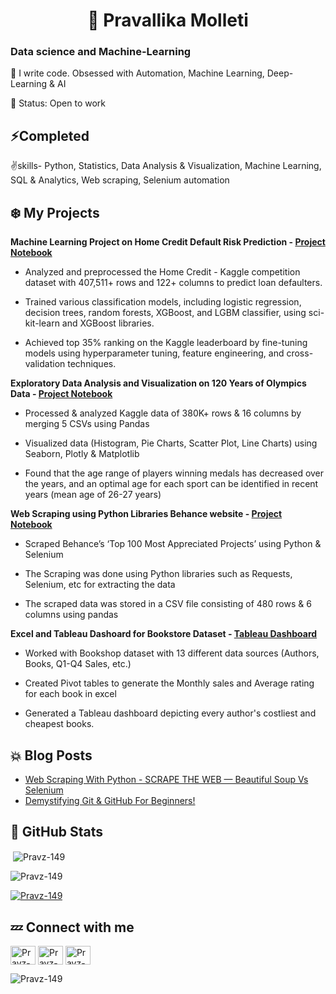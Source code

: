 
<h1 align="center"> 👋  Pravallika Molleti </h1>
<h3 align="left">Data science and Machine-Learning </h3>


🚀 I write code. Obsessed  with Automation, Machine Learning, Deep-Learning & AI

🎯 Status: Open to work

## ⚡Completed 

✌️skills- Python, Statistics, Data Analysis & Visualization, Machine Learning, SQL & Analytics, Web scraping, Selenium automation


 ## ❄️ My Projects
 
 **Machine Learning Project on Home Credit Default Risk Prediction - [Project Notebook](https://jovian.com/pravz149/home-credit-ml-project-final)**
 
- Analyzed and preprocessed the Home Credit - Kaggle competition dataset with 407,511+ rows and 122+ columns to predict loan defaulters.

- Trained various classification models, including logistic regression, decision trees, random forests, XGBoost, and LGBM classifier, using sci-kit-learn and XGBoost libraries.

- Achieved top 35% ranking on the Kaggle leaderboard by fine-tuning models using hyperparameter tuning, feature engineering, and cross-validation techniques.


 **Exploratory Data Analysis and Visualization on 120 Years of Olympics Data - [Project Notebook](https://jovian.ai/pravz149/analyzing-120-years-of-historical-olympics-data)**
 
- Processed & analyzed Kaggle data of 380K+ rows & 16 columns by merging 5 CSVs using Pandas

- Visualized data (Histogram, Pie Charts, Scatter Plot, Line Charts) using Seaborn, Plotly & Matplotlib

- Found that the age range of players winning medals has decreased over the years, and an optimal age for each sport can be identified in recent years (mean age of 26-27 years)

**Web Scraping using Python Libraries Behance website - [Project Notebook](https://jovian.ai/pravz149/web-scraping-top-projects-behance)**

- Scraped Behance’s ‘Top 100 Most Appreciated Projects’  using Python & Selenium 

- The Scraping was done using Python libraries such as Requests, Selenium, etc for extracting the data

- The scraped data was stored in a CSV file consisting of 480 rows & 6 columns using pandas


**Excel and Tableau Dashoard for Bookstore Dataset - [Tableau Dashboard](https://public.tableau.com/app/profile/pravallika.molleti/viz/BookStore-Project1/Dashboard1)**
- Worked with Bookshop dataset with 13 different data sources (Authors, Books, Q1-Q4 Sales, etc.)

- Created Pivot tables to generate the Monthly sales and Average rating for each book in excel

-	Generated a Tableau dashboard depicting every author's costliest and cheapest books.


## 💥 Blog Posts
<!-- BLOG-POST-LIST:START -->
- [Web Scraping With Python - SCRAPE THE WEB — Beautiful Soup Vs Selenium](https://medium.com/jovianml/web-scraping-with-python-db2ace50843c)
- [Demystifying Git & GitHub For Beginners!](https://medium.com/jovianml/demystifying-git-github-for-beginners-1265bb206fd2)

<!-- BLOG-POST-LIST:END -->
 
 

## 🌠 GitHub Stats
<p>&nbsp;<img align="center" src="https://github-readme-stats.vercel.app/api?username=Pravz-149&show_icons=true&locale=en" alt="Pravz-149" /></p>

<p><img align="center" src="https://github-readme-streak-stats.herokuapp.com/?user=Pravz-149&" alt="Pravz-149" /></p>
 
 <p align="left"> <a href="https://github.com/ryo-ma/github-profile-trophy"><img src="https://github-profile-trophy.vercel.app/?username=Pravz-149" alt="Pravz-149" /></a> </p>
 
## 💤 Connect with me

<a href="https://www.linkedin.com/in/pravz149" target="blank"><img align="center" src="https://raw.githubusercontent.com/rahuldkjain/github-profile-readme-generator/master/src/images/icons/Social/linked-in-alt.svg" alt="Pravz-149" height="30" width="40" /></a>
<a href="https://medium.com/@Pravz149" target="blank"><img align="center" src="https://raw.githubusercontent.com/rahuldkjain/github-profile-readme-generator/master/src/images/icons/Social/medium.svg" alt="Pravz-149" height="30" width="40" /></a>
<a href="https://www.hackerrank.com/singh_pankaj0018" target="blank"><img align="center" src="https://raw.githubusercontent.com/rahuldkjain/github-profile-readme-generator/master/src/images/icons/Social/hackerrank.svg" alt="Pravz-149" height="30" width="40" /></a>
</p>

<p align="left"> <img src="https://komarev.com/ghpvc/?username=PankajSingh0018&label=Profile%20views&color=0e75b6&style=flat" alt="Pravz-149" /> </p>
